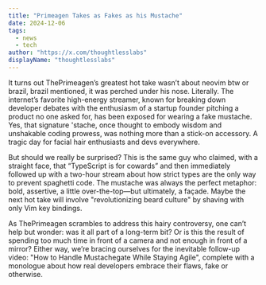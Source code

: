 ```yaml
---
title: "Primeagen Takes as Fakes as his Mustache"
date: 2024-12-06
tags: 
  - news
  - tech
author: "https://x.com/thoughtlesslabs"
displayName: "thoughtlesslabs"
---
```


It turns out ThePrimeagen’s greatest hot take wasn’t about neovim btw or brazil, brazil mentioned, it was perched under his nose. Literally. The internet’s favorite high-energy streamer, known for breaking down developer debates with the enthusiasm of a startup founder pitching a product no one asked for, has been exposed for wearing a fake mustache. Yes, that signature 'stache, once thought to embody wisdom and unshakable coding prowess, was nothing more than a stick-on accessory. A tragic day for facial hair enthusiasts and devs everywhere.

But should we really be surprised? This is the same guy who claimed, with a straight face, that “TypeScript is for cowards” and then immediately followed up with a two-hour stream about how strict types are the only way to prevent spaghetti code. The mustache was always the perfect metaphor: bold, assertive, a little over-the-top—but ultimately, a façade. Maybe the next hot take will involve "revolutionizing beard culture" by shaving with only Vim key bindings.

As ThePrimeagen scrambles to address this hairy controversy, one can’t help but wonder: was it all part of a long-term bit? Or is this the result of spending too much time in front of a camera and not enough in front of a mirror? Either way, we’re bracing ourselves for the inevitable follow-up video: "How to Handle Mustachegate While Staying Agile", complete with a monologue about how real developers embrace their flaws, fake or otherwise.
